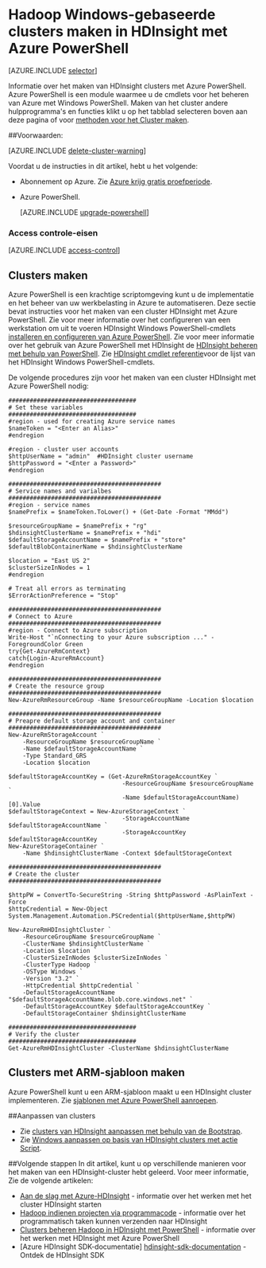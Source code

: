 <properties
   pageTitle="Hadoop Windows-gebaseerde clusters maken in HDInsight met Azure PowerShell | Microsoft Azure"
    description="Informatie over het maken van clusters voor Azure HDInsight met Azure PowerShell."
   services="hdinsight"
   documentationCenter=""
   tags="azure-portal"
   authors="mumian"
   manager="jhubbard"
   editor="cgronlun"/>

<tags
   ms.service="hdinsight"
   ms.devlang="na"
   ms.topic="article"
   ms.tgt_pltfrm="na"
   ms.workload="big-data"
   ms.date="08/10/2016"
   ms.author="jgao"/>

# <a name="create-windows-based-hadoop-clusters-in-hdinsight-using-azure-powershell"></a>Hadoop Windows-gebaseerde clusters maken in HDInsight met Azure PowerShell

[AZURE.INCLUDE [selector](../../includes/hdinsight-selector-create-clusters.md)]

Informatie over het maken van HDInsight clusters met Azure PowerShell. Azure PowerShell is een module waarmee u de cmdlets voor het beheren van Azure met Windows PowerShell. Maken van het cluster andere hulpprogramma's en functies klikt u op het tabblad selecteren boven aan deze pagina of voor [methoden voor het Cluster maken](hdinsight-provision-clusters.md#cluster-creation-methods).


##<a name="prerequisites"></a>Voorwaarden:

[AZURE.INCLUDE [delete-cluster-warning](../../includes/hdinsight-delete-cluster-warning.md)]

Voordat u de instructies in dit artikel, hebt u het volgende:

- Abonnement op Azure. Zie [Azure krijg gratis proefperiode](https://azure.microsoft.com/documentation/videos/get-azure-free-trial-for-testing-hadoop-in-hdinsight/).
- Azure PowerShell.

    [AZURE.INCLUDE [upgrade-powershell](../../includes/hdinsight-use-latest-powershell.md)]

### <a name="access-control-requirements"></a>Access controle-eisen

[AZURE.INCLUDE [access-control](../../includes/hdinsight-access-control-requirements.md)]

## <a name="create-clusters"></a>Clusters maken
Azure PowerShell is een krachtige scriptomgeving kunt u de implementatie en het beheer van uw werkbelasting in Azure te automatiseren. Deze sectie bevat instructies voor het maken van een cluster HDInsight met Azure PowerShell. Zie voor meer informatie over het configureren van een werkstation om uit te voeren HDInsight Windows PowerShell-cmdlets [installeren en configureren van Azure PowerShell](../powershell-install-configure.md). Zie voor meer informatie over het gebruik van Azure PowerShell met HDInsight de [HDInsight beheren met behulp van PowerShell](hdinsight-administer-use-powershell.md). Zie [HDInsight cmdlet referentie](https://msdn.microsoft.com/library/azure/dn858087.aspx)voor de lijst van het HDInsight Windows PowerShell-cmdlets.


De volgende procedures zijn voor het maken van een cluster HDInsight met Azure PowerShell nodig:

    ####################################
    # Set these variables
    ####################################
    #region - used for creating Azure service names
    $nameToken = "<Enter an Alias>" 
    #endregion

    #region - cluster user accounts
    $httpUserName = "admin"  #HDInsight cluster username
    $httpPassword = "<Enter a Password>"
    #endregion

    ###########################################
    # Service names and varialbes
    ###########################################
    #region - service names
    $namePrefix = $nameToken.ToLower() + (Get-Date -Format "MMdd")

    $resourceGroupName = $namePrefix + "rg"
    $hdinsightClusterName = $namePrefix + "hdi"
    $defaultStorageAccountName = $namePrefix + "store"
    $defaultBlobContainerName = $hdinsightClusterName

    $location = "East US 2"
    $clusterSizeInNodes = 1
    #endregion

    # Treat all errors as terminating
    $ErrorActionPreference = "Stop"

    ###########################################
    # Connect to Azure
    ###########################################
    #region - Connect to Azure subscription
    Write-Host "`nConnecting to your Azure subscription ..." -ForegroundColor Green
    try{Get-AzureRmContext}
    catch{Login-AzureRmAccount}
    #endregion

    ###########################################
    # Create the resource group
    ###########################################
    New-AzureRmResourceGroup -Name $resourceGroupName -Location $location

    ###########################################
    # Preapre default storage account and container
    ###########################################
    New-AzureRmStorageAccount `
        -ResourceGroupName $resourceGroupName `
        -Name $defaultStorageAccountName `
        -Type Standard_GRS `
        -Location $location

    $defaultStorageAccountKey = (Get-AzureRmStorageAccountKey `
                                    -ResourceGroupName $resourceGroupName `
                                    -Name $defaultStorageAccountName)[0].Value
    $defaultStorageContext = New-AzureStorageContext `
                                    -StorageAccountName $defaultStorageAccountName `
                                    -StorageAccountKey $defaultStorageAccountKey
    New-AzureStorageContainer `
        -Name $hdinsightClusterName -Context $defaultStorageContext 

    ###########################################
    # Create the cluster
    ###########################################

    $httpPW = ConvertTo-SecureString -String $httpPassword -AsPlainText -Force
    $httpCredential = New-Object System.Management.Automation.PSCredential($httpUserName,$httpPW)

    New-AzureRmHDInsightCluster `
        -ResourceGroupName $resourceGroupName `
        -ClusterName $hdinsightClusterName `
        -Location $location `
        -ClusterSizeInNodes $clusterSizeInNodes `
        -ClusterType Hadoop `
        -OSType Windows `
        -Version "3.2" `
        -HttpCredential $httpCredential `
        -DefaultStorageAccountName "$defaultStorageAccountName.blob.core.windows.net" `
        -DefaultStorageAccountKey $defaultStorageAccountKey `
        -DefaultStorageContainer $hdinsightClusterName 

    ####################################
    # Verify the cluster
    ####################################
    Get-AzureRmHDInsightCluster -ClusterName $hdinsightClusterName 

## <a name="create-clusters-using-arm-template"></a>Clusters met ARM-sjabloon maken

Azure PowerShell kunt u een ARM-sjabloon maakt u een HDInsight cluster implementeren.  Zie [sjablonen met Azure PowerShell aanroepen](hdinsight-hadoop-create-windows-clusters-arm-templates.md#call-templates-using-powershell).

##<a name="customize-clusters"></a>Aanpassen van clusters

- Zie [clusters van HDInsight aanpassen met behulp van de Bootstrap](hdinsight-hadoop-customize-cluster-bootstrap.md#use-azure-powershell).
- Zie [Windows aanpassen op basis van HDInsight clusters met actie Script](hdinsight-hadoop-customize-cluster.md#call-scripts-using-azure-powershell).


##<a name="next-steps"></a>Volgende stappen
In dit artikel, kunt u op verschillende manieren voor het maken van een HDInsight-cluster hebt geleerd. Voor meer informatie, Zie de volgende artikelen:

* [Aan de slag met Azure-HDInsight](hdinsight-hadoop-linux-tutorial-get-started.md) - informatie over het werken met het cluster HDInsight starten
* [Hadoop indienen projecten via programmacode](hdinsight-submit-hadoop-jobs-programmatically.md) - informatie over het programmatisch taken kunnen verzenden naar HDInsight
* [Clusters beheren Hadoop in HDInsight met PowerShell](hdinsight-administer-use-powershell.md) - informatie over het werken met HDInsight met Azure PowerShell
* [Azure HDInsight SDK-documentatie]  [ hdinsight-sdk-documentation] -Ontdek de HDInsight SDK




[hdinsight-sdk-documentation]: http://msdn.microsoft.com/library/dn479185.aspx
[azure-preview-portal]: https://manage.windowsazure.com
[connectionmanager]: http://msdn.microsoft.com/library/mt146773(v=sql.120).aspx
[ssispack]: http://msdn.microsoft.com/library/mt146770(v=sql.120).aspx
[ssisclustercreate]: http://msdn.microsoft.com/library/mt146774(v=sql.120).aspx
[ssisclusterdelete]: http://msdn.microsoft.com/library/mt146778(v=sql.120).aspx
